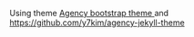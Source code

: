Using theme [Agency bootstrap theme ](http://startbootstrap.com/templates/agency/)
and https://github.com/y7kim/agency-jekyll-theme
